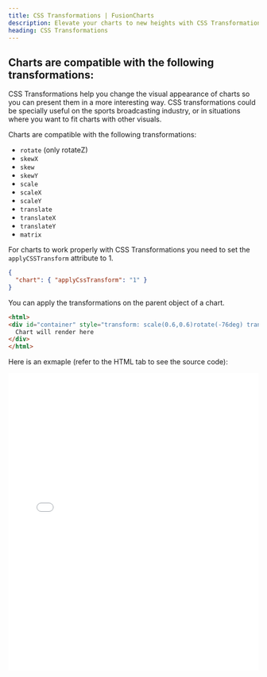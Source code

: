 ```yaml
---
title: CSS Transformations | FusionCharts
description: Elevate your charts to new heights with CSS Transformations! Explore the article to integrate seamlessly with other visuals for a truly immersive experience.
heading: CSS Transformations
---
```


## Charts are compatible with the following transformations:

CSS Transformations help you change the visual appearance of charts so you can present them in a more interesting way. CSS transformations could be specially useful on the sports broadcasting industry, or in situations where you want to fit charts with other visuals.

Charts are compatible with the following transformations:

+ `rotate` (only rotateZ)
+ `skewX`
+ `skew`
+ `skewY`
+ `scale`
+ `scaleX`
+ `scaleY`
+ `translate`
+ `translateX`
+ `translateY`
+ `matrix`

For charts to work properly with CSS Transformations you need to set the `applyCSSTransform` attribute to 1.

```json
{
  "chart": { "applyCssTransform": "1" }
}
```

You can apply the transformations on the parent object of a chart.

```html
<html>
<div id="container" style="transform: scale(0.6,0.6)rotate(-76deg) translate(-52px,34px)skew(4deg,0);">
  Chart will render here
</div>
</html>
```

Here is an exmaple (refer to the HTML tab to see the source code):
<iframe width="100%" height="600" src="//jsfiddle.net/fusioncharts/hzc1rLxa/4/embedded/result,html,js/" allowfullscreen="allowfullscreen" allowpaymentrequest frameborder="0"></iframe>
